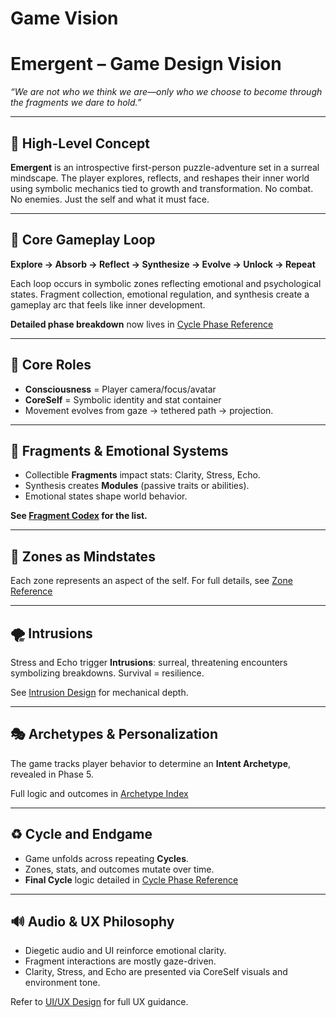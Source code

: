# Game Vision

# Emergent – Game Design Vision

*“We are not who we think we are—only who we choose to become through the fragments we dare to hold.”*

---

## 🎯 High-Level Concept

**Emergent** is an introspective first-person puzzle-adventure set in a surreal mindscape. The player explores, reflects, and reshapes their inner world using symbolic mechanics tied to growth and transformation. No combat. No enemies. Just the self and what it must face.

---

## 🔄 Core Gameplay Loop

**Explore → Absorb → Reflect → Synthesize → Evolve → Unlock → Repeat**

Each loop occurs in symbolic zones reflecting emotional and psychological states. Fragment collection, emotional regulation, and synthesis create a gameplay arc that feels like inner development.

**Detailed phase breakdown** now lives in [Cycle Phase Reference](Cycle%20Phase%20Reference%201c83d0fada26816f8631f3116c5c11fc.md)

---

## 🧠 Core Roles

- **Consciousness** = Player camera/focus/avatar
- **CoreSelf** = Symbolic identity and stat container
- Movement evolves from gaze → tethered path → projection.

---

## 🧩 Fragments & Emotional Systems

- Collectible **Fragments** impact stats: Clarity, Stress, Echo.
- Synthesis creates **Modules** (passive traits or abilities).
- Emotional states shape world behavior.

**See [Fragment Codex](Fragment%20Codex%201c83d0fada2680e7bb83c87de0420cde.md) for the list.**

---

## 🌌 Zones as Mindstates

Each zone represents an aspect of the self. For full details, see [Zone Reference](Zone%20Reference%201c83d0fada2681bfb406cb17eeb45150.md)

---

## 🌪 Intrusions

Stress and Echo trigger **Intrusions**: surreal, threatening encounters symbolizing breakdowns. Survival = resilience.

See [Intrusion Design](Intrusion%20Design%201c83d0fada268135bd5fe23dc0cf8706.md) for mechanical depth.

---

## 🎭 Archetypes & Personalization

The game tracks player behavior to determine an **Intent Archetype**, revealed in Phase 5.

Full logic and outcomes in [Archetype Index](Archetype%20Index%201c83d0fada26811585c1db4af642ad58.md)

---

## ♻️ Cycle and Endgame

- Game unfolds across repeating **Cycles**.
- Zones, stats, and outcomes mutate over time.
- **Final Cycle** logic detailed in [Cycle Phase Reference](Cycle%20Phase%20Reference%201c83d0fada26816f8631f3116c5c11fc.md)

---

## 🔊 Audio & UX Philosophy

- Diegetic audio and UI reinforce emotional clarity.
- Fragment interactions are mostly gaze-driven.
- Clarity, Stress, and Echo are presented via CoreSelf visuals and environment tone.

Refer to [UI/UX Design](UI%20UX%20Design%201c83d0fada26817681a2c81817a3bca0.md) for full UX guidance.